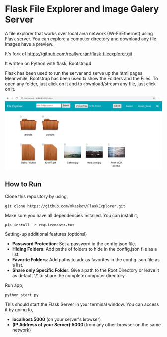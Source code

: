 # Flask File Explorer and Image Galery Server #

A file explorer that works over local area network (Wi-Fi/Ethernet) using Flask server. You can explore a computer directory and download any file. Images have a preview.

It's fork of https://github.com/reallyrehan/flask-fileexplorer.git

It written on Python with flask, Bootstrap4 

Flask has been used to run the server and serve up the html pages. Meanwhile, Bootstrap has been used to show the Folders and the Files. To open any folder, just click on it and to download/stream any file, just click on it.

![Demo](demo.png)

**How to Run**
-
Clone this repository by using,
    
    git clone https://github.com/mkaskov/FlaskExplorer.git

Make sure you have all dependencies installed. You can install it,

    pip install -r requirements.txt

Setting-up additional features (optional)

- **Password Protection**: Set a password in the config.json file.
- **Hiding Folders**: Add paths of folders to hide in the config.json file as a list.
- **Favorite Folders**: Add paths to add as favorites in the config.json file as a list.
- **Share only Specific Folder**: Give a path to the Root Directory or leave it as default '/' to share the complete computer directory.
    
Run app,

    python start.py
    
This should start the Flask Server in your terminal window. You can access it by going to,
- **localhost:5000** (on your server's browser)
- **(IP Address of your Server):5000** (from any other browser on the same network)






